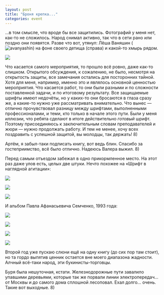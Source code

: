 ```yaml
---
layout: post
title: "Броня крепка..."
categories: event
---
```

…в том смысле, что вроде бы все защитились. Фотографий у меня нет, как-то не сложилось. Народ снимал активно, так что в сети рано или поздно они появятся. Разве что вот, утянул: Лёша Ваняшин (![avanyashin]()) на фоне своего детища (справа) и какой-то хмырь рядом.

![](https://pics.livejournal.com/quillcraft/pic/000x985b)

Что касается самого мероприятия, то прошло всё ровно, даже как-то слишком. Открытого обсуждения, к сожалению, не было, несмотря на открытость защиты, все замечания остались для посторонних тайной. Хотя для меня, например, именно это и являлось основной ценностью мероприятия. Что касается работ, то они были разными и по сложности поставленной задачи, и по итоговому результату. Все защищаемые шрифты имеют недочёты, но у каких-то они бросаются в глаза сразу же, а какие-то нужно уже рассматривать внимательно. Что вынес — отлично прочувствовал разницу между шрифтами, выполненными профессионалами, и теми, кто только в начале этого пути. Были у меня иллюзии, что ребята сделают в итоге действительно *готовый* шрифт. Поэтому присоединяюсь к заключительным словам преподавателей и жюри — нужно продолжать работу. И тем не менее, хочу всех поздравить с успешной защитой, вы молодцы, так держать! 8)

Артём, я забыл-таки подписать книгу, вот ведь блин. Спасибо за гостеприимство, всё было отлично. Надеюсь Валера выжил. 8)

Перед самым отъездом забежал в одно прикормленное место. На этот раз даже улов есть, целых две штуки. Нечто похожее на «Шрифт в наглядной агитации»:

![](https://pics.livejournal.com/quillcraft/pic/000x2efb)

![](https://pics.livejournal.com/quillcraft/pic/000x30z9)

![](https://pics.livejournal.com/quillcraft/pic/000x4ehr)

И альбом Павла Афанасьевича Семченко, 1993 года:

![](https://pics.livejournal.com/quillcraft/pic/000x5fc5)

![](https://pics.livejournal.com/quillcraft/pic/000x60dh)

![](https://pics.livejournal.com/quillcraft/pic/000x7sa4)

![](https://pics.livejournal.com/quillcraft/pic/000x80gd)

Второй год уже пускаю слюни ещё на одну книгу (до сих пор там стоит), но та гордо выпятив ценник остается вне моего диапазона жадности. Алчный всё-таки народ, эти букинисты-торговцы.

Буря была нешуточная, кстати. Железнодорожные пути завалило упавшими деревьями, которые так же порвали линии электропередач… от Москвы и до самого дома сплошной лесоповал. Ехал долго… очень. Такие вот выходные. 8)